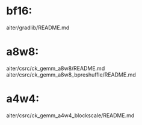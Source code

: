 # bf16:
 aiter/gradlib/README.md
# a8w8:
 aiter/csrc/ck_gemm_a8w8/README.md
 aiter/csrc/ck_gemm_a8w8_bpreshuffle/README.md
# a4w4:
 aiter/csrc/ck_gemm_a4w4_blockscale/README.md
